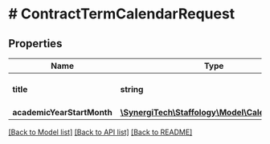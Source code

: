 # # ContractTermCalendarRequest

## Properties

Name | Type | Description | Notes
------------ | ------------- | ------------- | -------------
**title** | **string** | Title of the Term Calendar | [optional]
**academicYearStartMonth** | [**\SynergiTech\Staffology\Model\CalendarMonth**](CalendarMonth.md) |  | [optional]

[[Back to Model list]](../../README.md#models) [[Back to API list]](../../README.md#endpoints) [[Back to README]](../../README.md)
